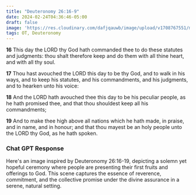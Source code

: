```yaml
---
title: "Deuteronomy 26:16-9"
date: 2024-02-24T04:36:46-05:00
draft: false
image: 'https://res.cloudinary.com/dafjqauwb/image/upload/v1708767551/matt419/Deuteronomy/deut26_16-19_zhptjk.webp'
tags: OT, Deuteronomy
---
```








**16** This day the LORD thy God hath commanded thee to do these statutes and judgments: thou shalt therefore keep and do them with all thine heart, and with all thy soul.

**17** Thou hast avouched the LORD this day to be thy God, and to walk in his ways, and to keep his statutes, and his commandments, and his judgments, and to hearken unto his voice:

**18** And the LORD hath avouched thee this day to be his peculiar people, as he hath promised thee, and that thou shouldest keep all his commandments;

**19** And to make thee high above all nations which he hath made, in praise, and in name, and in honour; and that thou mayest be an holy people unto the LORD thy God, as he hath spoken.

### Chat GPT Response
Here's an image inspired by Deuteronomy 26:16-19, depicting a solemn yet hopeful ceremony where people are presenting their first fruits and offerings to God. This scene captures the essence of reverence, commitment, and the collective promise under the divine assurance in a serene, natural setting.


